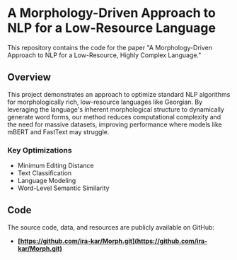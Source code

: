 # A Morphology-Driven Approach to NLP for a Low-Resource Language

This repository contains the code for the paper "A Morphology-Driven Approach to NLP for a Low-Resource, Highly Complex Language."

## Overview

This project demonstrates an approach to optimize standard NLP algorithms for morphologically rich, low-resource languages like Georgian. By leveraging the language's inherent morphological structure to dynamically generate word forms, our method reduces computational complexity and the need for massive datasets, improving performance where models like mBERT and FastText may struggle.

### Key Optimizations

* Minimum Editing Distance
* Text Classification
* Language Modeling
* Word-Level Semantic Similarity

## Code

The source code, data, and resources are publicly available on GitHub:
* **[https://github.com/ira-kar/Morph.git](https://github.com/ira-kar/Morph.git)**
